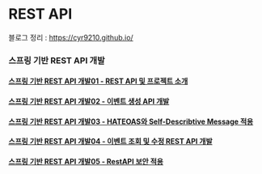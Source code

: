 # REST API
블로그 정리 : https://cyr9210.github.io/

### 스프링 기반 REST API 개발

#### [스프링 기반 REST API 개발01 - REST API 및 프로젝트 소개](https://cyr9210.github.io/2019/06/25/RestAPI/restapi01/)

#### [스프링 기반 REST API 개발02 - 이벤트 생성 API 개발](https://cyr9210.github.io/2019/06/25/RestAPI/restapi02/)

#### [스프링 기반 REST API 개발03 - HATEOAS와 Self-Describtive Message 적용](https://cyr9210.github.io/2019/08/08/RestAPI/restapi03/)

#### [스프링 기반 REST API 개발04 - 이벤트 조회 및 수정 REST API 개발](https://cyr9210.github.io/2019/08/08/RestAPI/restapi04/)

#### [스프링 기반 REST API 개발05 - RestAPI 보안 적용](https://cyr9210.github.io/2019/08/08/RestAPI/restapi05/)

